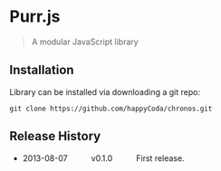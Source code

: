 # Purr.js
> A modular JavaScript library

## Installation
Library can be installed via downloading a git repo:

```shell
git clone https://github.com/happyCoda/chronos.git
```

## Release History
* 2013-08-07   v0.1.0   First release.
